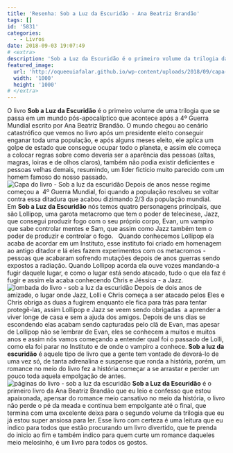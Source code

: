 ```yaml
---
title: 'Resenha: Sob a Luz da Escuridão - Ana Beatriz Brandão'
tags: []
id: '5831'
categories:
  - - Livros
date: 2018-09-03 19:07:49
# <extra>
description: 'Sob a Luz da Escuridão é o primeiro volume da trilogia da autora Ana Beatriz Brandão. Nele somos transportados para um mundo pós-apocalíptico. Fantástico'
featured_image: 
  url: 'http://oqueeuiafalar.github.io/wp-content/uploads/2018/09/capa-livro-sob-a-luz-da-escuridão.jpg'
  width: '1000'
  height: '1000'
# </extra>
---
```


O livro **Sob a Luz da Escuridão** é o primeiro volume de uma trilogia que se passa em um mundo pós-apocalíptico que acontece após a 4º Guerra Mundial escrito por Ana Beatriz Brandão. O mundo chegou ao cenário catastrófico que vemos no livro após um presidente eleito conseguir enganar toda uma população, e após alguns meses eleito, ele aplica um golpe de estado que consegue ocupar todo o planeta, e assim ele começa a colocar regras sobre como deveria ser a aparência das pessoas (altas, magras, loiras e de olhos claros), também não podia existir deficientes e pessoas velhas demais, resumindo, um líder fictício muito parecido com um homem famoso do nosso passado. ![Capa do livro - Sob a luz da escuridão ](/wp-content/uploads/2018/09/capa-livro-sob-a-luz-da-escuridão.jpg "Capa do livro - Sob a luz da escuridão ") Depois de anos nesse regime começou a  4º Guerra Mundial, foi quando a população resolveu se voltar contra essa ditadura que acabou dizimando 2/3 da população mundial. Em **Sob a Luz da Escuridão** nós temos quatro personagens principais, que são Lollipop, uma garota metacromo que tem o poder de telecinese, Jazz, que consegui produzir fogo com o seu próprio corpo, Evan, um vampiro que sabe controlar mentes e Sam, que assim como Jazz também tem o poder de produzir e controlar o fogo.   Quando conhecemos Lollipop ela acaba de acordar em um Instituto, esse instituto foi criado em homenagem ao antigo ditador e lá eles fazem experimentos com os metacromos - pessoas que acabaram sofrendo mutações depois de anos guerras sendo expostos a radiação. Quando Lollipop acorda ela ouve vozes mandando-a fugir daquele lugar, e como o lugar está sendo atacado, tudo o que ela faz é fugir e assim ela acaba conhecendo Chris e Jéssica - a Jazz. ![lombada do livro - sob a luz da escuridão ](/wp-content/uploads/2018/09/lombada-livro-sob-a-luz-da-escuridão-.jpg "lombada do livro - sob a luz da escuridão ") Depois de dois anos de amizade, o lugar onde Jazz, Lolli e Chris começa a ser atacado pelos Eles e Chris obriga as duas a fugirem enquanto ele fica para trás para tentar protegê-las, assim Lollipop e Jazz se veem sendo obrigadas  a aprender a viver longe de casa e sem a ajuda dos amigos. Depois de uns dias se escondendo elas acabam sendo capturadas pelo clã de Evan, mas apesar de Lollipop não se lembrar de Evan, eles se conhecem a muitos e muitos anos e assim nós vamos começando a entender qual foi o passado de Lolli, como ela foi parar no Instituto e de onde o vampiro a conhece. **Sob a luz da escuridão** é aquele tipo de livro que a gente tem vontade de devorá-lo de uma vez só, de tanta adrenalina e suspense que ronda a história, porém, um romance no meio do livro fez a história começar a se arrastar e perder um pouco toda aquela empolgação de antes. ![páginas do livro - sob a luz da escuridão ](/wp-content/uploads/2018/09/resenha-livro-sob-a-luz-da-escuridão.jpg "páginas do livro - sob a luz da escuridão ") **Sob a Luz da Escuridão** é o primeiro livro da Ana Beatriz Brandão que eu leio e confesso que estou apaixonada, apensar do romance meio cansativo no meio da história, o livro não perde o pé da meada e continua bem empolgante até o final, que termina com uma excelente deixa para o segundo volume da trilogia que eu já estou super ansiosa para ler. Esse livro com certeza é uma leitura que eu indico para todos que estão procurando um livro divertido, que te prenda do inicio ao fim e também indico para quem curte um romance daqueles meio melosinho, é um livro para todos os gostos.

